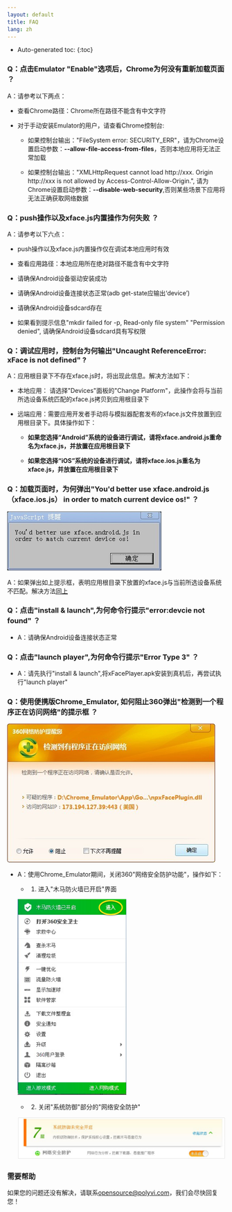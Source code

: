```yaml
---
layout: default
title: FAQ
lang: zh
---
```


* Auto-generated toc:
{:toc}

### Q：点击Emulator "Enable"选项后，Chrome为何没有重新加载页面 ？

A：请参考以下两点：

   * 查看Chrome路径：Chrome所在路径不能含有中文字符

   * 对于手动安装Emulator的用户，请查看Chrome控制台:

      * 如果控制台输出："FileSystem error: SECURITY_ERR"，请为Chrome设置启动参数：__--allow-file-access-from-files__，否则本地应用将无法正常加载

      * 如果控制台输出："XMLHttpRequest cannot load http://xxx. Origin http://xxx is not allowed by Access-Control-Allow-Origin.", 请为Chrome设置启动参数：__--disable-web-security__,否则某些场景下应用将无法正确获取网络数据

### Q：push操作以及xface.js内置操作为何失败 ？

A：请参考以下六点：

   * push操作以及xface.js内置操作仅在调试本地应用时有效

   * 查看应用路径：本地应用所在绝对路径不能含有中文字符
   
   * 请确保Android设备驱动安装成功
   
   * 请确保Android设备连接状态正常(adb get-state应输出‘device’)
    
   * 请确保Android设备sdcard存在
   
   * 如果看到提示信息"mkdir failed for -p, Read-only file system" "Permission denied", 请确保Android设备sdcard具有写权限
   
### Q：调试应用时，控制台为何输出"Uncaught ReferenceError: xFace is not defined" ?

A：应用根目录下不存在xface.js时，将出现此信息。解决方法如下：

   * 本地应用： 请选择"Devices"面板的"Change Platform"，此操作会将与当前所选设备系统匹配的xface.js拷贝到应用根目录下
      
   * 远端应用：需要应用开发者手动将与模拟器配套发布的xface.js文件放置到应用根目录下。具体操作如下：

      * __如果您选择“Android”系统的设备进行调试，请将xface.android.js重命名为xface.js，并放置在应用根目录下__

      * __如果您选择“iOS”系统的设备进行调试，请将xface.ios.js重名为xface.js，并放置在应用根目录下__
      
### Q：加载页面时，为何弹出"You'd better use xface.android.js（xface.ios.js） in order to match current device os!" ？

   ![](img/emulatorJsFileMismatch.png)
  
A：如果弹出如上提示框，表明应用根目录下放置的xface.js与当前所选设备系统不匹配。解决方法[同上](#quncaught-referenceerror-xface-is-not-defined-)
      
### Q：点击"install & launch",为何命令行提示"error:devcie not found" ？

   * A：请确保Android设备连接状态正常
      
### Q：点击"launch player",为何命令行提示"Error Type 3" ？

   * A：请先执行"install & launch",将xFacePlayer.apk安装到真机后，再尝试执行"launch player"
   
### Q：使用便携版Chrome_Emulator, 如何阻止360弹出"检测到一个程序正在访问网络"的提示框 ？

   ![](img/emulator360Prompt.png)

   * A：使用Chrome_Emulator期间，关闭360"网络安全防护功能"，操作如下：
   
      * 1) 进入"木马防火墙已开启"界面
      
      ![](img/emulator360Enter.png)
      
      * 2) 关闭"系统防御"部分的"网络安全防护"
      
      ![](img/emulator360Close.png)

### 需要帮助

   如果您的问题还没有解决，请联系<a href="mailto:opensource@polyvi.com">opensource@polyvi.com</a>，我们会尽快回复您！



